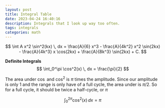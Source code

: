```yaml
---
layout: post
title: Integral Table
date: 2023-04-24 16:40:16
description: Integrals that I look up way too often.
tags: integrals
categories: math
---
```


$$
\int A x^2 \sin^2(kx) \, dx = \frac{A}{6} x^3 - \frac{A}{4k^2} x^2 \sin(2kx) - \frac{A}{4k^3} x \cos(2kx) + \frac{A}{8k^3} \sin(2kx) + C.
$$

**Definite Integrals**
$$
\int_0^\pi \cos^2(x) \, dx = \frac{\pi}{2}
$$

The area under $\cos$ and $\cos^2$ is $\pi$ times the amplitude. Since our amplitude is only $1$ and the range is only have of a full cycle, the area under is $\pi/2$. So for a full cycle, it should be twice a half-cycle, or $\pi$

$$
\int_0^{2\pi} \cos^2(x) \, dx = \pi
$$
